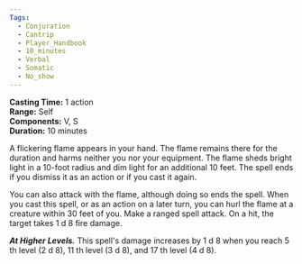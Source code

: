 ```yaml
---
Tags:
  - Conjuration
  - Cantrip
  - Player_Handbook
  - 10_minutes
  - Verbal
  - Somatic
  - No_show
---
```


**Casting Time:** 1 action  
**Range:** Self  
**Components:** V, S  
**Duration:** 10 minutes

A flickering flame appears in your hand. The flame remains there for the duration and harms neither you nor your equipment. The flame sheds bright light in a 10-foot radius and dim light for an additional 10 feet. The spell ends if you dismiss it as an action or if you cast it again.

You can also attack with the flame, although doing so ends the spell. When you cast this spell, or as an action on a later turn, you can hurl the flame at a creature within 30 feet of you. Make a ranged spell attack. On a hit, the target takes 1 d 8 fire damage.

**_At Higher Levels._** This spell's damage increases by 1 d 8 when you reach 5 th level (2 d 8), 11 th level (3 d 8), and 17 th level (4 d 8).